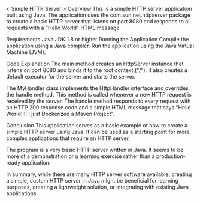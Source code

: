 < Simple HTTP Server >
Overview
This is a simple HTTP server application built using Java. 
The application uses the com.sun.net.httpserver package to create a basic HTTP server that listens on port 8080 and responds to all requests with a "Hello World" HTML message.

Requirements
Java JDK 1.8 or higher
Running the Application
Compile the application using a Java compiler.
Run the application using the Java Virtual Machine (JVM).


Code Explanation
The main method creates an HttpServer instance that listens on port 8080 and binds it to the root context ("/"). It also creates a default executor for the server and starts the server.

The MyHandler class implements the HttpHandler interface and overrides the handle method. This method is called whenever a new HTTP request is received by the server. The handle method responds to every request with an HTTP 200 response code and a simple HTML message that says "Hello World!!!! I just Dockerized a Maven Project".

Conclusion
This application serves as a basic example of how to create a simple HTTP server using Java. 
It can be used as a starting point for more complex applications that require an HTTP server.

The program is a very basic HTTP server written in Java. 
It seems to be more of a demonstration or a learning exercise rather than a production-ready application. 

In summary, while there are many HTTP server software available, creating a simple, custom HTTP server in Java might be beneficial for learning purposes, 
  creating a lightweight solution, or integrating with existing Java applications.
